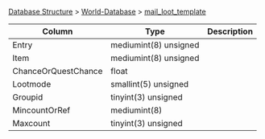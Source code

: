 [Database Structure](Database-Structure) > [World-Database](World-Database) > [mail_loot_template](mail_loot_template)

Column | Type | Description
--- | --- | ---
Entry | mediumint(8) unsigned | 
Item | mediumint(8) unsigned | 
ChanceOrQuestChance | float | 
Lootmode | smallint(5) unsigned | 
Groupid | tinyint(3) unsigned | 
MincountOrRef | mediumint(8) | 
Maxcount | tinyint(3) unsigned | 
